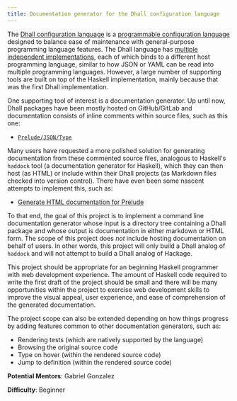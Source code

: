 ```yaml
---
title: Documentation generator for the Dhall configuration language
---
```


The [Dhall configuration language][website] is a
[programmable configuration language][programmable] designed to balance ease of
maintenance with general-purpose programming language features.  The Dhall
language has [multiple independent implementations][integrations], each of which
binds to a different host programming language, similar to how JSON or YAML can
be read into multiple programming languages.  However, a large number of
supporting tools are built on top of the Haskell implementation, mainly because
that was the first Dhall implementation.

One supporting tool of interest is a documentation generator.  Up until now,
Dhall packages have been mostly hosted on GitHub/GitLab and documentation
consists of inline comments within source files, such as this one:

* [`Prelude/JSON/Type`][prelude-json-type]

Many users have requested a more polished solution for generating documentation
from these commented source files, analogous to Haskell's `haddock` tool (a
documentation generator for Haskell), which they can then host (as HTML) or
include within their Dhall projects (as Markdown files checked into version
control).  There have even been some nascent attempts to implement this, such
as:

* [Generate HTML documentation for Prelude][generate-documentation-prelude]

To that end, the goal of this project is to implement a command line
documentation generator whose input is a directory tree containing a Dhall
package and whose output is documentation in either markdown or HTML form.  The
scope of this project does *not* include hosting documentation on behalf of
users.  In other words, this project will only build a Dhall analog of `haddock`
and will not attempt to build a Dhall analog of Hackage.

This project should be appropriate for an beginning Haskell programmer with
web development experience.  The amount of Haskell code required to write the
first draft of the project should be small and there will be many opportunities
within the project to exercise web development skills to improve the visual
appeal, user experience, and ease of comprehension of the generated
documentation.

The project scope can also be extended depending on how things progress by
adding features common to other documentation generators, such as:

* Rendering tests (which are natively supported by the language)
* Browsing the original source code
* Type on hover (within the rendered source code)
* Jump to definition (within the rendered source code)

**Potential Mentors**: Gabriel Gonzalez

**Difficulty**: Beginner

[generate-documentation-prelude]: https://github.com/dhall-lang/dhall-lang/issues/760
[website]: https://dhall-lang.org/
[programmable]: https://docs.dhall-lang.org/discussions/Programmable-configuration-files.html
[integrations]: https://docs.dhall-lang.org/howtos/How-to-integrate-Dhall.html
[prelude-json-type]: https://github.com/dhall-lang/dhall-lang/blob/v13.0.0/Prelude/JSON/Type
